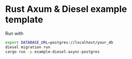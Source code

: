 # Rust Axum & Diesel example template

Run with

```sh
export DATABASE_URL=postgres://localhost/your_db
diesel migration run
cargo run -p example-diesel-async-postgres
```
